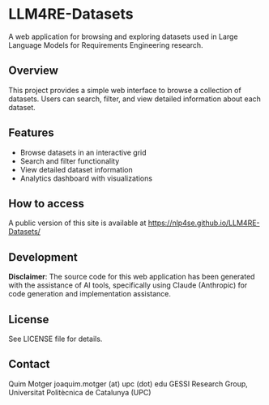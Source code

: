 # LLM4RE-Datasets

A web application for browsing and exploring datasets used in Large Language Models for Requirements Engineering research.

## Overview

This project provides a simple web interface to browse a collection of datasets. Users can search, filter, and view detailed information about each dataset.

## Features

- Browse datasets in an interactive grid
- Search and filter functionality
- View detailed dataset information
- Analytics dashboard with visualizations

## How to access

A public version of this site is available at https://nlp4se.github.io/LLM4RE-Datasets/

## Development

**Disclaimer**: The source code for this web application has been generated with the assistance of AI tools, specifically using Claude (Anthropic) for code generation and implementation assistance.

## License

See LICENSE file for details.

## Contact

Quim Motger
joaquim.motger (at) upc (dot) edu
GESSI Research Group, Universitat Politècnica de Catalunya (UPC)